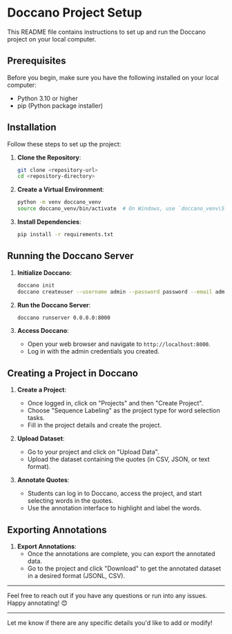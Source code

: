 # Doccano Project Setup

This README file contains instructions to set up and run the Doccano project on your local computer.

## Prerequisites

Before you begin, make sure you have the following installed on your local computer:
- Python 3.10 or higher
- pip (Python package installer)

## Installation

Follow these steps to set up the project:

1. **Clone the Repository**:
    ```sh
    git clone <repository-url>
    cd <repository-directory>
    ```

2. **Create a Virtual Environment**:
    ```sh
    python -m venv doccano_venv
    source doccano_venv/bin/activate  # On Windows, use `doccano_venv\Scripts\activate`
    ```

3. **Install Dependencies**:
    ```sh
    pip install -r requirements.txt
    ```

## Running the Doccano Server

1. **Initialize Doccano**:
    ```sh
    doccano init
    doccano createuser --username admin --password password --email admin@example.com
    ```

2. **Run the Doccano Server**:
    ```sh
    doccano runserver 0.0.0.0:8000
    ```

3. **Access Doccano**:
    - Open your web browser and navigate to `http://localhost:8000`.
    - Log in with the admin credentials you created.

## Creating a Project in Doccano

1. **Create a Project**:
    - Once logged in, click on "Projects" and then "Create Project".
    - Choose "Sequence Labeling" as the project type for word selection tasks.
    - Fill in the project details and create the project.

2. **Upload Dataset**:
    - Go to your project and click on "Upload Data".
    - Upload the dataset containing the quotes (in CSV, JSON, or text format).

3. **Annotate Quotes**:
    - Students can log in to Doccano, access the project, and start selecting words in the quotes.
    - Use the annotation interface to highlight and label the words.

## Exporting Annotations

1. **Export Annotations**:
    - Once the annotations are complete, you can export the annotated data.
    - Go to the project and click "Download" to get the annotated dataset in a desired format (JSONL, CSV).

---

Feel free to reach out if you have any questions or run into any issues. Happy annotating! 😊

---

Let me know if there are any specific details you'd like to add or modify!
